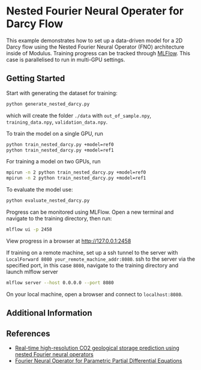 # Nested Fourier Neural Operater for Darcy Flow

This example demonstrates how to set up a data-driven model for a 2D Darcy flow using
the Nested Fourier Neural Operator (FNO) architecture inside of Modulus.
Training progress can be tracked through [MLFlow](https://mlflow.org/docs/latest/index.html).
This case is parallelised to run in multi-GPU settings.

## Getting Started

Start with generating the dataset for training:

```bash
python generate_nested_darcy.py
```

which will create the folder `./data` with `out_of_sample.npy`, `training_data.npy`, `validation_data.npy`.

To train the model on a single GPU, run

```bash
python train_nested_darcy.py +model=ref0
python train_nested_darcy.py +model=ref1
```

For training a model on two GPUs, run

```bash
mpirun -n 2 python train_nested_darcy.py +model=ref0
mpirun -n 2 python train_nested_darcy.py +model=ref1
```

To evaluate the model use:

```bash
python evaluate_nested_darcy.py
```


Progress can be monitored using MLFlow. Open a new terminal and navigate to the training
directory, then run:

```bash
mlflow ui -p 2458
```

View progress in a browser at <http://127.0.0.1:2458>

If training on a remote machine, set up a ssh tunnel to the server with `LocalForward 8080 your_remote_machine_addr:8080`.
ssh to the server via the specified port, in this case `8080`, navigate to the training
directory and launch mlflow server

```bash
mlflow server --host 0.0.0.0 --port 8080
```

On your local machine, open a browser and connect to `localhost:8080`.

## Additional Information

## References

- [Real-time high-resolution CO2 geological storage prediction using nested Fourier neural operators](https://arxiv.org/abs/2210.17051)
- [Fourier Neural Operator for Parametric Partial Differential Equations](https://arxiv.org/abs/2010.08895)
